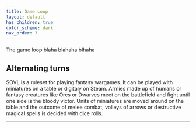 ```yaml
---
title: Game Loop
layout: default
has_children: true
color_scheme: dark
nav_order: 3
---
```


The game loop blaha blahaha blhaha

## Alternating turns

SOVL is a ruleset for playing fantasy wargames. It can be played with miniatures on a table or digitaly on Steam. Armies made up of humans or fantasy creatures like Orcs or Dwarves meet on the battlefield and fight until one side is the bloody victor. Units of miniatures are moved around on the table and the outcome of melee combat, volleys of arrows or destructive magical spells is decided with dice rolls.

----
